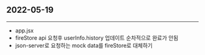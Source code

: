 ## 2022-05-19

---

- app.jsx
- fireStore api 요청후 userInfo.history 업데이트 순차적으로 완료가 안됨
- json-server로 요청하는 mock data를 fireStore로 대체하기
